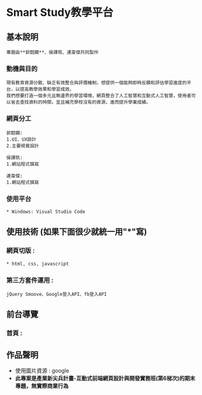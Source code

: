 # Smart Study教學平台

## 基本說明
	專題由**郭懿嫻**、侯譯筑、連韋傑共同製作
### 動機與目的
	現有教育資源分散、缺乏有效整合與評價機制，想提供一個能夠即時反饋和評估學習進度的平台，以提高教學效果和學習成效。
	我們想要打造一個多元且無邊界的學習環境，網頁整合了人工智慧和互動式人工智慧，使用者可以省去查找資料的時間，並且補充學校沒有的資源，進而提升學業成績。
### 網頁分工
	郭懿嫻:
	1.UI、UX設計
	2.主要視覺設計

	侯譯筑:
	1.網站程式撰寫

	連韋傑:
	1.網站程式撰寫


	
	
### 使用平台
	* Windows: Visual Studio Code
## 使用技術 (如果下面很少就統一用"*"寫)
### 網頁切版 :
	* html, css, javascript
### 第三方套件運用 :
	jQuery Smoove、Google登入API、fb登入API
## 前台導覽

### 首頁 : 





## 作品聲明

* 使用圖片資源 : google
*  **此專案是產業新尖兵計畫-互動式前端網頁設計與開發實務班(第6梯次)的期末專題，無實際商業行為**
